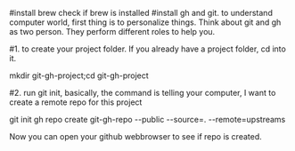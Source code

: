 #install brew
check if brew is installed
#install gh and git. to understand computer world, first thing is to personalize things. 
Think about git and gh as two person. They perform different roles to help you. 

#1. to create your project folder. If you already have a project folder, cd into it.

mkdir git-gh-project;cd git-gh-project

#2. run git init, basically, the command is telling your computer, I want to create a remote repo for this project

git init
gh repo create git-gh-repo --public --source=. --remote=upstreams

Now you can open your github webbrowser to see if repo is created. 

